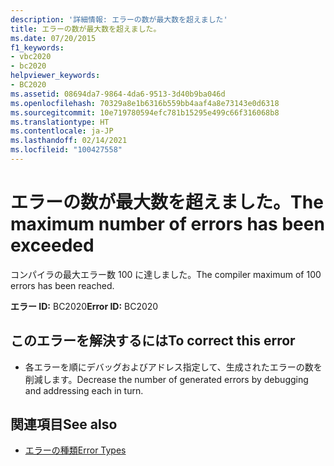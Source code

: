 ```yaml
---
description: '詳細情報: エラーの数が最大数を超えました'
title: エラーの数が最大数を超えました。
ms.date: 07/20/2015
f1_keywords:
- vbc2020
- bc2020
helpviewer_keywords:
- BC2020
ms.assetid: 08694da7-9864-4da6-9513-3d40b9ba046d
ms.openlocfilehash: 70329a8e1b6316b559bb4aaf4a8e73143e0d6318
ms.sourcegitcommit: 10e719780594efc781b15295e499c66f316068b8
ms.translationtype: HT
ms.contentlocale: ja-JP
ms.lasthandoff: 02/14/2021
ms.locfileid: "100427558"
---
```

# <a name="the-maximum-number-of-errors-has-been-exceeded"></a><span data-ttu-id="e2614-103">エラーの数が最大数を超えました。</span><span class="sxs-lookup"><span data-stu-id="e2614-103">The maximum number of errors has been exceeded</span></span>

<span data-ttu-id="e2614-104">コンパイラの最大エラー数 100 に達しました。</span><span class="sxs-lookup"><span data-stu-id="e2614-104">The compiler maximum of 100 errors has been reached.</span></span>  
  
 <span data-ttu-id="e2614-105">**エラー ID:** BC2020</span><span class="sxs-lookup"><span data-stu-id="e2614-105">**Error ID:** BC2020</span></span>  
  
## <a name="to-correct-this-error"></a><span data-ttu-id="e2614-106">このエラーを解決するには</span><span class="sxs-lookup"><span data-stu-id="e2614-106">To correct this error</span></span>  
  
- <span data-ttu-id="e2614-107">各エラーを順にデバッグおよびアドレス指定して、生成されたエラーの数を削減します。</span><span class="sxs-lookup"><span data-stu-id="e2614-107">Decrease the number of generated errors by debugging and addressing each in turn.</span></span>  
  
## <a name="see-also"></a><span data-ttu-id="e2614-108">関連項目</span><span class="sxs-lookup"><span data-stu-id="e2614-108">See also</span></span>

- [<span data-ttu-id="e2614-109">エラーの種類</span><span class="sxs-lookup"><span data-stu-id="e2614-109">Error Types</span></span>](../programming-guide/language-features/error-types.md)
